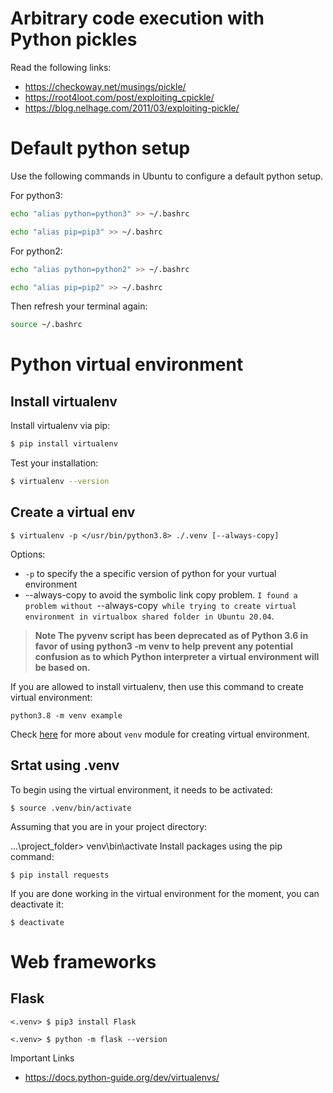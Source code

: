 
# Arbitrary code execution with Python pickles

Read the following links:
- https://checkoway.net/musings/pickle/
- https://root4loot.com/post/exploiting_cpickle/
- https://blog.nelhage.com/2011/03/exploiting-pickle/


# Default python setup

Use the following commands in Ubuntu to configure a default python setup.

For python3:

```bash
echo "alias python=python3" >> ~/.bashrc
```
```bash
echo "alias pip=pip3" >> ~/.bashrc
```

For python2:

```bash
echo "alias python=python2" >> ~/.bashrc
```
```bash
echo "alias pip=pip2" >> ~/.bashrc
```



Then refresh your terminal again:
```bash
source ~/.bashrc
```

# Python virtual environment

## Install virtualenv
Install virtualenv via pip:

```bash
$ pip install virtualenv
```
Test your installation:
```bash
$ virtualenv --version
```

## Create a virtual env

```
$ virtualenv -p </usr/bin/python3.8> ./.venv [--always-copy]
```

Options:
- `-p` to specify the a specific version of python for your vurtual environment
- --always-copy to avoid the symbolic link copy problem. `I found a problem without `--always-copy` while trying to create virtual environment in virtualbox shared folder in Ubuntu 20.04`.

>**Note The pyvenv script has been deprecated as of Python 3.6 in favor of using python3 -m venv to help prevent any potential confusion as to which Python interpreter a virtual environment will be based on.**

If you are allowed to install virtualenv, then use this command to create virtual environment:

```
python3.8 -m venv example
```
Check [here](https://python.readthedocs.io/fr/stable/library/venv.html) for more about `venv` module for creating virtual environment.


## Srtat using .venv
To begin using the virtual environment, it needs to be activated:

```
$ source .venv/bin/activate
```
Assuming that you are in your project directory:

...\project_folder> venv\bin\activate
Install packages using the pip command:

```
$ pip install requests
```
If you are done working in the virtual environment for the moment, you can deactivate it:

```
$ deactivate
```


# Web frameworks

## Flask

```
<.venv> $ pip3 install Flask
```

```
<.venv> $ python -m flask --version
```

Important Links
- https://docs.python-guide.org/dev/virtualenvs/
